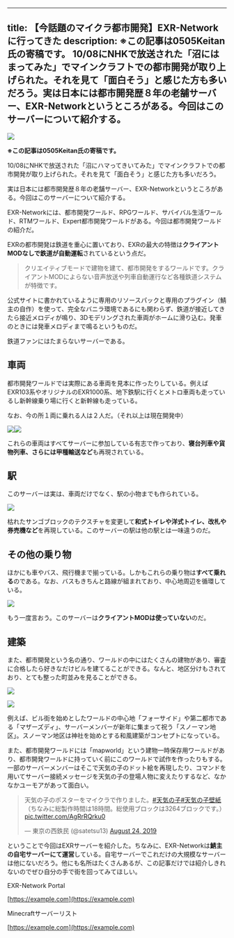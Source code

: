 
---
title: 【今話題のマイクラ都市開発】EXR-Networkに行ってきた
description: ※この記事は0505Keitan氏の寄稿です。
 10/08にNHKで放送された「沼にはまってみた」でマインクラフトでの都市開発が取り上げられた。それを見て「面白そう」と感じた方も多いだろう。実は日本には都市開発歴８年の老舗サーバー、EXR-Networkというところがある。今回はこのサーバーについて紹介する。
---

![](https://cdn-ak.f.st-hatena.com/images/fotolife/s/sasigume/20210208/20210208073840.jpg)

**※この記事は0505Keitan氏の寄稿です。**

10/08にNHKで放送された「沼にハマってきいてみた」でマインクラフトでの都市開発が取り上げられた。それを見て「面白そう」と感じた方も多いだろう。

実は日本には都市開発歴８年の老舗サーバー、EXR-Networkというところがある。今回はこのサーバーについて紹介する。

EXR-Networkには、都市開発ワールド、RPGワールド、サバイバル生活ワールド、RTMワールド、Expert都市開発ワールドがある。今回は都市開発ワールドの紹介だ。

EXRの都市開発は鉄道を重心に置いており、EXRの最大の特徴は**クライアントMODなしで鉄道が自動運転**されているという点だ。

> クリエイティブモードで建物を建て、都市開発をするワールドです。クライアントMODによらない音声放送や列車自動運行など各種鉄道システムが特徴です。

公式サイトに書かれているように専用のリソースパックと専用のプラグイン（鯖主の自作）を使って、完全なバニラ環境であるにも関わらず、鉄道が接近してきたら接近メロディが鳴り、3Dモデリングされた車両がホームに滑り込む。発車のときには発車メロディまで鳴るというものだ。

鉄道ファンにはたまらないサーバーである。

## 車両

都市開発ワールドでは実際にある車両を見本に作ったりしている。例えばEXR103系やオリジナルのEXR1000系、地下鉄駅に行くとメトロ車両も走っているし新幹線乗り場に行くと新幹線も走っている。

なお、今の所１両に乗れる人は２人だ。（それ以上は現在開発中）

![](https://cdn-ak.f.st-hatena.com/images/fotolife/s/sasigume/20210208/20210208073902.png)![](https://cdn-ak.f.st-hatena.com/images/fotolife/s/sasigume/20210208/20210208073906.png)

これらの車両はすべてサーバーに参加している有志で作っており、**寝台列車や貨物列車、さらには甲種輸送など**も再現されている。

## 駅

このサーバーは実は、車両だけでなく、駅の小物までも作られている。

![](https://cdn-ak.f.st-hatena.com/images/fotolife/s/sasigume/20210208/20210208073913.png)

枯れたサンゴブロックのテクスチャを変更して**和式トイレや洋式トイレ、改札や券売機など**を再現している。このサーバーの駅は他の駅とは一味違うのだ。

## その他の乗り物

ほかにも車やバス、飛行機まで揃っている。しかもこれらの乗り物は**すべて乗れる**のである。なお、バスもきちんと路線が組まれており、中心地周辺を循環している。

![](https://cdn-ak.f.st-hatena.com/images/fotolife/s/sasigume/20210208/20210208073859.png)

もう一度言おう。このサーバーは**クライアントMODは使っていない**のだ。

## 建築

また、都市開発という名の通り、ワールドの中にはたくさんの建物があり、審査に合格したら好きなだけビルを建てることができる。なんと、地区分けもされており、とても整った町並みを見ることができる。

![](https://cdn-ak.f.st-hatena.com/images/fotolife/s/sasigume/20210208/20210208073909.png)

![](https://cdn-ak.f.st-hatena.com/images/fotolife/s/sasigume/20210208/20210208073856.png)

例えば、ビル街を始めとしたワールドの中心地「フォーサイド」や第二都市である「マザーズディ」、サーバーメンバーが新年に集まって祝う「スノーマン地区」。スノーマン地区は神社を始めとする和風建築がコンセプトになっている。

また、都市開発ワールドには「mapworld」という建物一時保存用ワールドがあり、都市開発ワールドに持っていく前にこのワールドで試作を作ったりもする。一部のサーバーメンバーはそこで天気の子のドット絵を再現したり、コマンドを用いてサーバー接続メッセージを天気の子の登場人物に変えたりするなど、なかなかユーモアがあって面白い。

> 天気の子のポスターをマイクラで作りました。[#天気の子](https://twitter.com/hashtag/%E5%A4%A9%E6%B0%97%E3%81%AE%E5%AD%90?src=hash&ref_src=twsrc%5Etfw)[#天気の子壁紙](https://twitter.com/hashtag/%E5%A4%A9%E6%B0%97%E3%81%AE%E5%AD%90%E5%A3%81%E7%B4%99?src=hash&ref_src=twsrc%5Etfw)  
> （ちなみに総製作時間は18時間。総使用ブロックは3264ブロックです。） [pic.twitter.com/AgRrRQrku0](https://t.co/AgRrRQrku0)
> 
> — 東京の西鉄民 (@satetsu13) [August 24, 2019](https://twitter.com/satetsu13/status/1165286070533013504?ref_src=twsrc%5Etfw)

ということで今回はEXRサーバーを紹介した。ちなみに、EXR-Networkは**鯖主の自宅サーバーにて運営**している。自宅サーバーでこれだけの大規模なサーバーは他にないだろう。他にも名所はたくさんあるが、この記事だけでは紹介しきれないのでぜひ自分の手で街を回ってみてほしい。

EXR-Network Portal

[https://example.com](https://example.com)

Minecraftサーバーリスト

[https://example.com](https://example.com)
